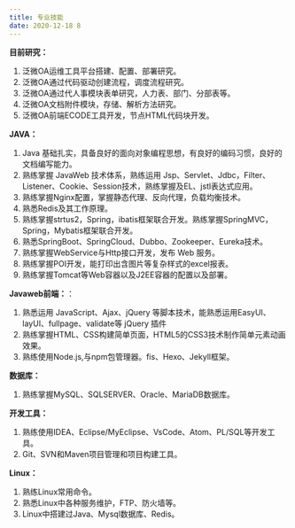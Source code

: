 ```yaml
---
title: 专业技能
date: 2020-12-18 8
---
```


**目前研究：**
1. 泛微OA运维工具平台搭建、配置、部署研究。
2. 泛微OA通过代码驱动创建流程，调度流程研究。
3. 泛微OA通过代人事模块表单研究，人力表、部门、分部表等。
4. 泛微OA文档附件模块，存储、解析方法研究。
5. 泛微OA前端ECODE工具开发，节点HTML代码块开发。


**JAVA：**
  1. Java 基础扎实，具备良好的面向对象编程思想，有良好的编码习惯，良好的文档编写能力。
  2. 熟练掌握 JavaWeb 技术体系，熟练运用 Jsp、Servlet、Jdbc，Filter、Listener、Cookie、Session技术，熟练掌握及EL、jstl表达式应用。
  3. 熟练掌握Nginx配置，掌握静态代理、反向代理，负载均衡技术。
  4. 熟悉Redis及其工作原理。
  5. 熟练掌握strtus2，Spring，ibatis框架联合开发。熟练掌握SpringMVC，Spring，Mybatis框架联合开发。
  6. 熟悉SpringBoot、SpringCloud、Dubbo、Zookeeper、Eureka技术。
  7. 熟练掌握WebService与Http接口开发，发布 Web 服务。
  8. 熟练掌握POI开发，能打印出含图片等复杂样式的excel报表。
  9. 熟练掌握Tomcat等Web容器以及J2EE容器的配置以及部署。

**Javaweb前端：**：
  1. 熟悉运用 JavaScript、Ajax、jQuery 等脚本技术，能熟悉运用EasyUI、layUI、fullpage、validate等 jQuery 插件
  2. 熟练掌握HTML、CSS构建简单页面，HTML5的CSS3技术制作简单元素动画效果。
  3. 熟练使用Node.js,与npm包管理器。fis、Hexo、Jekyll框架。


**数据库：**
  1. 熟练掌握MySQL、SQLSERVER、Oracle、MariaDB数据库。

**开发工具：**
  1. 熟练使用IDEA、Eclipse/MyEclipse、VsCode、Atom、PL/SQL等开发工具。
  2. Git、SVN和Maven项目管理和项目构建工具。

**Linux：**
  1. 熟练Linux常用命令。
  2. 熟悉Linux中各种服务维护，FTP、防火墙等。
  3. Linux中搭建过Java、Mysql数据库、Redis。
